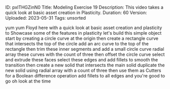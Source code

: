 ID: pxlTHGZinN0
Title: Modeling Exercise 19
Description: This video takes a quick look at basic asset creation in Plasticity.
Duration: 60
Version: 
Uploaded: 2023-05-31
Tags: unsorted

yum yum Floyd here with a quick look at
basic asset creation and plasticity to
Showcase some of the features in
plasticity let's build this simple
object start by creating a circle curve
at the origin then create a rectangle
curve that intersects the top of the
circle add an arc curve to the top of
the rectangle then trim these inner
segments
and add a small circle curve radial
array these curves with the count of
three
then offset the circle curve
select and extrude these faces
select these edges and add fillets to
smooth the transition
then create a new solid that intersects
the main solid
duplicate the new solid using radial
array with a count of three then use
them as Cutters for a Boolean difference
operation
add fillets to all edges and you're good
to go
oh look at the time
